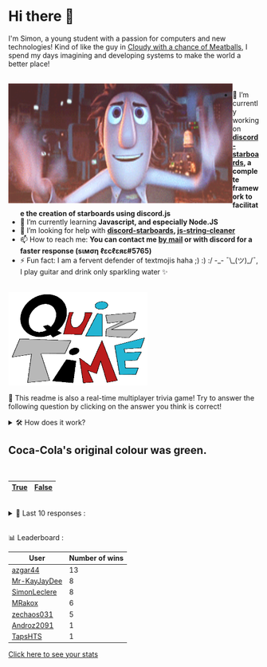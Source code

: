# Hi there 👋

I'm Simon, a young student with a passion for computers and new technologies!
Kind of like the guy in [Cloudy with a chance of Meatballs](https://www.youtube.com/watch?v=dQw4w9WgXcQ), I spend my days imagining and developing systems to make the world a better place!

<br>

<img width="450" height="240" src="./assets/cloudyWithAChanceOfMeatBalls.gif" align=left>

- 🔭 I’m currently working on **[discord-starboards](https://github.com/SimonLeclere/discord-starboards), a complete framework to facilitate the creation of starboards using discord.js**
- 🌱 I’m currently learning **Javascript, and especially Node.JS**
- 🤔 I’m looking for help with **[discord-starboards](https://github.com/SimonLeclere/discord-starboards), [js-string-cleaner](https://github.com/SimonLeclere/Js-String-Cleaner)**
- 📫 How to reach me: **You can contact me [by mail](mailto:simon-leclere@orange.fr) or with discord for a faster response (sιмση ℓεcℓεяε#5765)**
- ⚡ Fun fact: I am a fervent defender of textmojis haha ;) :) :/ -\_- ¯\\\_(ツ)\_/¯, I play guitar and drink only sparkling water ✨

<br>

<img width="280" height="187" src="./assets/quizTime.gif">

<br>

🎲 This readme is also a real-time multiplayer trivia game! Try to answer the following question by clicking on the answer you think is correct!
<details>
  <summary>🛠️ How does it work?</summary>
  Each answer is a link to a pre-filled issue. When you press "Submit new issue", it triggers a Github action workflow that compares your answer with the correct answer, finds a new question and updates the readme.md file. Not bad huh?! This whole process only takes about 20 seconds!
</details>

## Coca-Cola&#039;s original colour was green.

<br>

| [True](https://github.com/SimonLeclere/SimonLeclere/issues/new?title=quiz%7C940%7CTrue&body=Just%20click%20'Submit%20new%20issue'.) | [False](https://github.com/SimonLeclere/SimonLeclere/issues/new?title=quiz%7C940%7CFalse&body=Just%20click%20'Submit%20new%20issue'.) |
| - | - | 

<br>

<details>
  <summary>📒 Last 10 responses :</summary>

- **azgar44** answered **False** to `In the game "Racko" you may pick up ANY card from the discard pile.` (Good answer)
- **azgar44** answered **The Who** to `Which artist or group did John Lennon consider "son(s) of the Beatles"?` (Wrong answer)
- **azgar44** answered **Queen of Hearts** to `“Alice’s Adventures in Wonderland” features which of these characters?` (Good answer)
- **azgar44** answered **1776** to `What year was the United States Declaration of Independence signed?` (Good answer)
- **azgar44** answered **Production I.G** to `Which animation studio animated "Psycho Pass"?` (Good answer)
- **azgar44** answered **Center Parcs** to `De Eemhof, Port Zelande and Het Heijderbos are holiday villas owned by what company?` (Good answer)
- **azgar44** answered **Scimitar** to `Which one of these is not a typical European sword design?` (Good answer)
- **azgar44** answered **Hairy** to `What is the defining characteristic of someone who is described as hirsute?` (Good answer)
- **azgar44** answered **red and yellow** to `What colors are the two circles in the MasterCard logo?` (Good answer)
- **azgar44** answered **Leg** to `What part of the body is damaged if you break your tibia?` (Good answer)

</details>

<br>

📊 Leaderboard :

| User | Number of wins |
|-|-|
| [azgar44](https://github.com/azgar44) | 13 |
| [Mr-KayJayDee](https://github.com/Mr-KayJayDee) | 8 |
| [SimonLeclere](https://github.com/SimonLeclere) | 8 |
| [MRakox](https://github.com/MRakox) | 6 |
| [zechaos031](https://github.com/zechaos031) | 5 |
| [Androz2091](https://github.com/Androz2091) | 1 |
| [TapsHTS](https://github.com/TapsHTS) | 1 |

[Click here to see your stats](https://github.com/SimonLeclere/SimonLeclere/issues/new?title=MyStats&body=Just%20click%20%27Submit%20new%20issue%27.)
